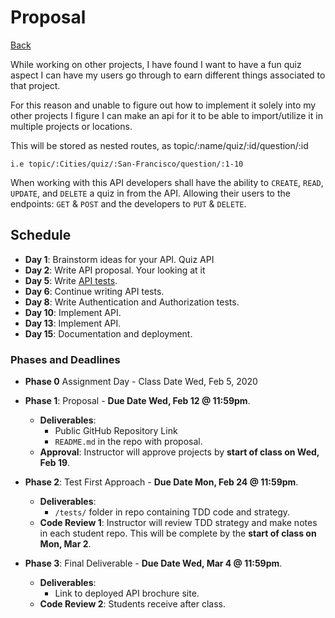 # Proposal

[Back](../)

While working on other projects, I have found I want to have a fun quiz aspect I can have my users go through to earn different things associated to that project.

For this reason and unable to figure out how to implement it solely into my other projects I figure I can make an api for it to be able to import/utilize it in multiple projects or locations.

This will be stored as nested routes, as topic/:name/quiz/:id/question/:id
    
    i.e topic/:Cities/quiz/:San-Francisco/question/:1-10

When working with this API developers shall have the ability to `CREATE`, `READ`, `UPDATE`, and `DELETE` a quiz in from the API. Allowing their users to the endpoints: `GET` & `POST` and the developers to `PUT` & `DELETE`.


## Schedule

* **Day 1**: Brainstorm ideas for your API.
    Quiz API
* **Day 2**: Write API proposal.
    Your looking at it
* **Day 5**: Write [API tests](../test).
* **Day 6**: Continue writing API tests.
* **Day 8**: Write Authentication and Authorization tests.
* **Day 10**: Implement API.
* **Day 13**: Implement API.
* **Day 15**: Documentation and deployment.


### Phases and Deadlines

- **Phase 0** Assignment Day - Class Date Wed, Feb 5, 2020

- **Phase 1**: Proposal - **Due Date Wed, Feb 12 @ 11:59pm**.
    * **Deliverables**:
        * Public GitHub Repository Link
        * `README.md` in the repo with proposal.
    * **Approval**: Instructor will approve projects by **start of class on Wed, Feb 19**.
- **Phase 2**: Test First Approach - **Due Date Mon, Feb 24 @ 11:59pm**.
    * **Deliverables**:
        * `/tests/` folder in repo containing TDD code and strategy.
    * **Code Review 1**: Instructor will review TDD strategy and make notes in each student repo. This will be complete by the **start of class on Mon, Mar 2**.
- **Phase 3**: Final Deliverable - **Due Date Wed, Mar 4 @ 11:59pm**.
    * **Deliverables**:
        * Link to deployed API brochure site.
    * **Code Review 2**: Students receive after class.
